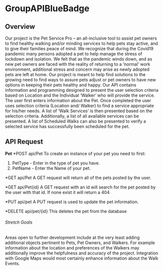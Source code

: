 # GroupAPIBlueBadge

## Overview
Our project is the Pet Service Pro – an all-inclusive tool to assist pet owners to find healthy walking and/or minding services to help pets stay active, and to give their families peace of mind.
We recognize that during the Covid19 pandemic many persons adopted a pet to help manage the stress of lockdown and isolation.  We felt that as the pandemic winds down, and as new pet owners are faced with the reality of returning to a ‘normal’ work environment, additional stress and concern may arise as newly adopted pets are left at home.  Our project is meant to help find solutions to the growing need to find ways to assure pets adjust or pet owners to have new options in keeping their pets healthy and happy.
Our API contains information and programming designed to present the user selection criteria based on Location and the Individual ‘Walker’ who will provide the service.   The user first enters information about the Pet.  Once completed the user uses selection criteria (Location and/ Walker) to find a service appropriate for his/her needs.  A list of ‘Walk Services’ is then presented based on the selection criteria.  Additionally, a list of all available services can be presented.
A list of Scheduled Walks can also be presented to verify a selected service has successfully been scheduled for the pet.

## API Request

**Pet**
*POST api/Pet To create an instance of your pet you need to first:
1. PetType - Enter in the type of pet you have.
2. PetName - Enter the Name of your pet.

*GET api/Pet A GET request will return all of the pets posted by the user.

*GET api/Pet{id} A GET request with an id will search for the pet posted by the user with that id. If none exist it will return a 404

*PUT api/pet A PUT request is used to update the pet information.

*DELETE api/pet/{id} This deletes the pet from the database

###### Stretch Goals
Areas open to further development include at the very least adding additional objects pertinent to Pets, Pet Owners, and Walkers.  For example information about the location and preferences of the Walkers may additionally improve the helpfulness and accuracy of the project.
Integration with Google Maps would most certainly enhance information about the Walk Events.

 
